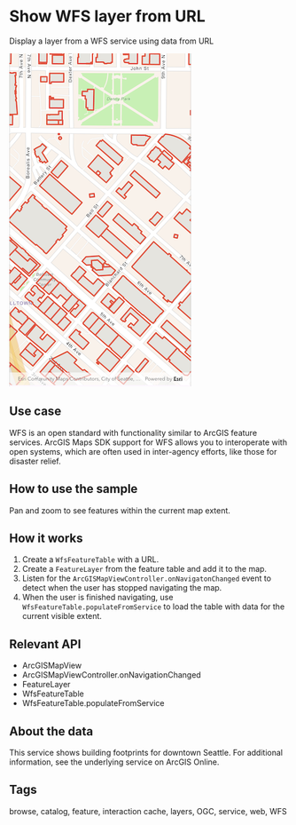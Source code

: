# Show WFS layer from URL

Display a layer from a WFS service using data from URL

![Image of WFS layer from URL](show_wfs_layer_from_url.png)

## Use case

WFS is an open standard with functionality similar to ArcGIS feature services. ArcGIS Maps SDK support for WFS allows you to interoperate with open systems, which are often used in inter-agency efforts, like those for disaster relief.

## How to use the sample

Pan and zoom to see features within the current map extent.

## How it works

1. Create a `WfsFeatureTable` with a URL.
2. Create a `FeatureLayer` from the feature table and add it to the map.
3. Listen for the `ArcGISMapViewController.onNavigatonChanged` event to detect when the user has stopped navigating the map.
4. When the user is finished navigating, use `WfsFeatureTable.populateFromService` to load the table with data for the current visible extent.

## Relevant API

* ArcGISMapView
* ArcGISMapViewController.onNavigationChanged
* FeatureLayer
* WfsFeatureTable
* WfsFeatureTable.populateFromService

## About the data

This service shows building footprints for downtown Seattle. For additional information, see the underlying service on ArcGIS Online.

## Tags

browse, catalog, feature, interaction cache, layers, OGC, service, web, WFS

